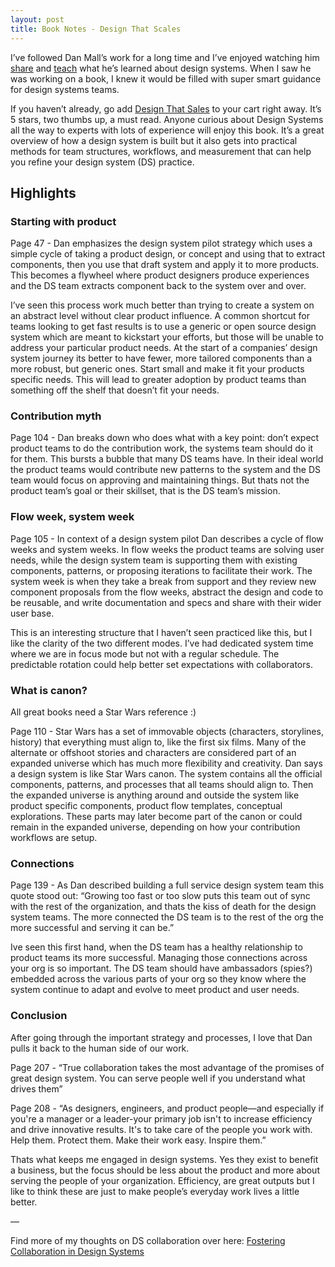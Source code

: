 ```yaml
---
layout: post
title: Book Notes - Design That Scales
---
```


I’ve followed Dan Mall’s work for a long time and I’ve enjoyed watching him [share](https://linkedin.com/in/danmall) and [teach](https://designsystem.university/) what he’s learned about design systems. When I saw he was working on a book, I knew it would be filled with super smart guidance for design systems teams. 
<!--more-->
If you haven’t already, go add [Design That Sales](https://rosenfeldmedia.com/books/design-that-scales/) to your cart right away. It’s 5 stars, two thumbs up, a must read. Anyone curious about Design Systems all the way to experts with lots of experience will enjoy this book.  It’s a great overview of how a design system is built but it also gets into practical methods for team structures, workflows, and measurement that can help you refine your design system (DS) practice.

## Highlights

### Starting with product

Page 47 - Dan emphasizes the design system pilot strategy which uses a simple cycle of taking a product design, or concept and using that to extract components, then you use that draft system and apply it to more products. This becomes a flywheel where product designers produce experiences and the DS team extracts component back to the system over and over. 

I’ve seen this process work much better than trying to create a system on an abstract level without clear product influence. A common shortcut for teams looking to get fast results is to use a generic or open source design system which are meant to kickstart your efforts, but those will be unable to address your particular product needs. At the start of a companies’ design system journey its better to have fewer, more tailored components than a more robust, but generic ones. Start small and make it fit your products specific needs. This will lead to greater adoption by product teams than something off the shelf that doesn’t fit your needs.

### Contribution myth

Page 104 - Dan breaks down who does what with a key point: don’t expect product teams to do the contribution work, the systems team should do it for them. This bursts a bubble that many DS teams have. In their ideal world the product teams would contribute new patterns to the system and the DS team would focus on approving and maintaining things. But thats not the product team’s goal or their skillset, that is the DS team’s mission. 

### Flow week, system week

Page 105 - In context of a design system pilot Dan describes a cycle of flow weeks and system weeks. In flow weeks the product teams are solving user needs, while the design system team is supporting them with existing components, patterns, or proposing iterations to facilitate their work. The system week is when they take a break from support and they review new component proposals from the flow weeks, abstract the design and code to be reusable, and write documentation and specs and share with their wider user base. 

This is an interesting structure that I haven’t seen practiced like this, but I like the clarity of the two different modes. I’ve had dedicated system time where we are in focus mode but not with a regular schedule. The predictable rotation could help better set expectations with collaborators.

### What is canon?

All great books need a Star Wars reference :)

Page 110 - Star Wars has a set of immovable objects (characters, storylines, history) that everything must align to, like the first six films. Many of the alternate or offshoot stories and characters are considered part of an expanded universe which has much more flexibility and creativity. Dan says a design system is like Star Wars canon. The system contains all the official components, patterns, and processes that all teams should align to. Then the expanded universe is anything around and outside the system like product specific components, product flow templates, conceptual explorations. These parts may later become part of the canon or could remain in the expanded universe, depending on how your contribution workflows are setup.

### Connections

Page 139 - As Dan described building a full service design system team this quote stood out: “Growing too fast or too slow puts this team out of sync with the rest of the organization, and thats the kiss of death for the design system teams. The more connected the DS team is to the rest of the org the more successful and serving it can be.”

Ive seen this first hand, when the DS team has a healthy relationship to product teams its more successful. Managing those connections across your org is so important. The DS team should have ambassadors (spies?) embedded across the various parts of your org so they know where the system continue to adapt and evolve to meet product and user needs.

### Conclusion

After going through the important strategy and processes, I love that Dan pulls it back to the human side of our work.

Page 207 -  “True collaboration takes the most advantage of the promises of great design system. You can serve people well if you understand what drives them”

Page 208 - “As designers, engineers, and product people—and especially if you're a manager or a leader-your primary job isn't to increase efficiency and drive innovative results. It's to take care of the people you work with. Help them. Protect them. Make their work easy. Inspire them.”

Thats what keeps me engaged in design systems. Yes they exist to benefit a business, but the  focus should be less about the product and more about serving the people of your organization. Efficiency,  are great outputs but I like to think these are just to make people’s everyday work lives a little better. 

—

Find more of my thoughts on DS collaboration over here: [Fostering Collaboration in Design Systems](/2023/10/11/Fostering-Collaboration/)
